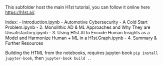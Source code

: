 This subfolder host the main H1st tutorial, you can follow it online here https://h1st.ai/.

Index:
    - Introduction.ipynb
    - Automotive Cybersecurity - A Cold Start Problem.ipynb
    - 2. Monolithic AD & ML Approaches and Why They are Unsatisfactory.ipynb
    - 3. Using H1st.AI to Encode Human Insights as a Model and Harmonize Human + ML in a H1st.Graph.ipynb
    - 4. Summary & Further Resources

Building the HTML from the notebooks, requires jupyter-book `pip install jupyter-book`, then `jupyter-book build .`.